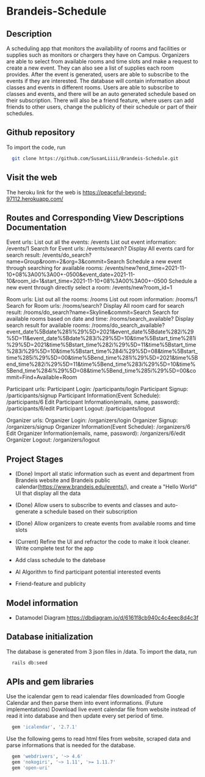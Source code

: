 # Brandeis-Schedule

## Description

A scheduling app that monitors the availability of rooms and facilities or supplies such as monitors or chargers they have on Campus. Organizers are able to select from available rooms and time slots and make a request to create a new event. They can also see a list of supplies each room provides. After the event is generated, users are able to subscribe to the events if they are interested. The database will contain information about classes and events in different rooms. Users are able to subscribe to classes and events, and there will be an auto generated schedule based on their subscription. There will also be a friend feature, where users can add friends to other users, change the publicity of their schedule or part of their schedules.

## Github repository

To import the code, run

```sh
  git clone https://github.com/SusanLiiii/Brandeis-Schedule.git
```

## Visit the web

The heroku link for the web is https://peaceful-beyond-97112.herokuapp.com/

## Routes and Corresponding View Descriptions Documentation

Event urls:
List out all the events: /events
List out event information: /events/1
Search for Event urls: /events/search?
Display All events card for search result: /events/do_search?name=Group&room=2&org=3&commit=Search
Schedule a new event through searching for available rooms: /events/new?end_time=2021-11-10+08%3A00%3A00+-0500&event_date=2021-11-10&room_id=1&start_time=2021-11-10+08%3A00%3A00+-0500
Schedule a new event through directly select a room: /events/new?room_id=1

Room urls:
List out all the rooms: /rooms
List out room information: /rooms/1
Search for Room urls: /rooms/search?
Display All room card for search result: /rooms/do_search?name=Skyline&commit=Search
Search for available rooms based on date and time: /rooms/search_available?
Display search result for available rooms: /rooms/do_search_available?event_date%5Bdate%281i%29%5D=2021&event_date%5Bdate%282i%29%5D=11&event_date%5Bdate%283i%29%5D=10&time%5Bstart_time%281i%29%5D=2021&time%5Bstart_time%282i%29%5D=11&time%5Bstart_time%283i%29%5D=10&time%5Bstart_time%284i%29%5D=08&time%5Bstart_time%285i%29%5D=00&time%5Bend_time%281i%29%5D=2021&time%5Bend_time%282i%29%5D=11&time%5Bend_time%283i%29%5D=10&time%5Bend_time%284i%29%5D=08&time%5Bend_time%285i%29%5D=00&commit=Find+Available+Room

Participant urls:
Participant Login: /participants/login
Participant Signup: /participants/signup
Participant Information(Event Schedule): /participants/6
Edit Participant Information(emails, name, password): /participants/6/edit
Participant Logout: /participants/logout

Organizer urls:
Organizer Login: /organizers/login
Organizer Signup: /organizers/signup
Organizer Information(Event Schedule): /organizers/6
Edit Organizer Information(emails, name, password): /organizers/6/edit
Organizer Logout: /organizers/logout

## Project Stages

- (Done) Import all static information such as event and department from Brandeis website and Brandeis public calendar(https://www.brandeis.edu/events/), and create a "Hello World" UI that display all the data

- (Done) Allow users to subscribe to events and classes and auto-generate a schedule based on their subscription

- (Done) Allow organizers to create events from available rooms and time slots

- (Current) Refine the UI and refractor the code to make it look cleaner. Write complete test for the app

- Add class schedule to the datebase

- AI Algorithm to find participant potential interested events

- Friend-feature and publicity

## Model information

- Datamodel Diagram
  https://dbdiagram.io/d/6161f8cb940c4c4eec8d4c3f

## Database initialization

The database is generated from 3 json files in /data.
To import the data, run

```sh
  rails db:seed
```

## APIs and gem libraries

Use the icalendar gem to read icalendar files downloaded from Google Calendar and then parse them into event informations.
(Future implementations) Download live event calendar file from website instead of read it into database and then update every set period of time.

```sh
  gem 'icalendar', '2.7.1'
```

Use the following gems to read html files from website, scraped data and parse informations that is needed for the database.

```sh
  gem 'webdrivers', '~> 4.6'
  gem 'nokogiri', '~> 1.11', '>= 1.11.7'
  gem 'open-uri'
```
